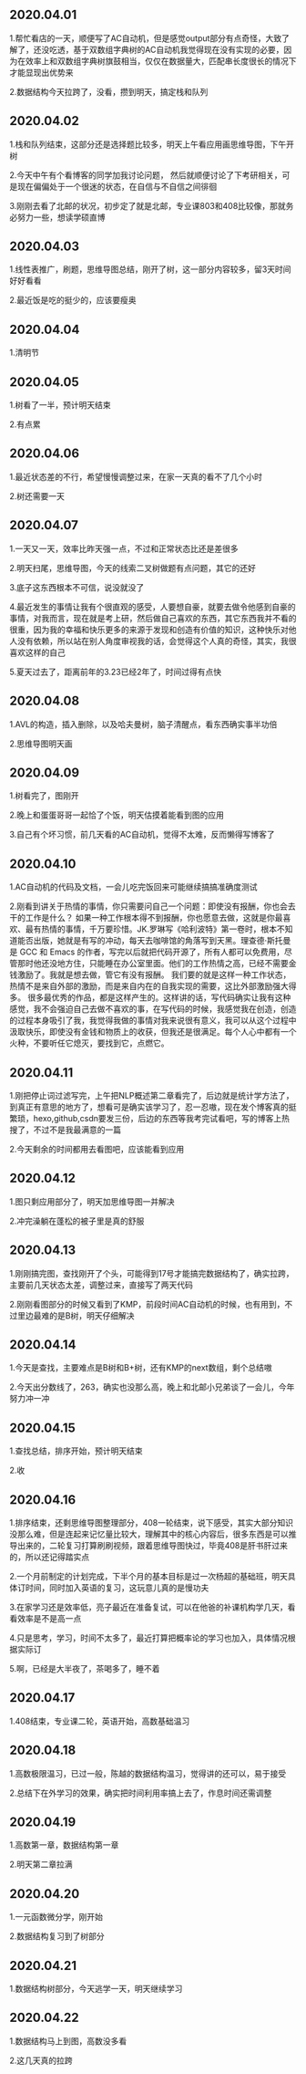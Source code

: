 ## 2020.04.01
1.帮忙看店的一天，顺便写了AC自动机，但是感觉output部分有点奇怪，大致了解了，还没吃透，基于双数组字典树的AC自动机我觉得现在没有实现的必要，因为在效率上和双数组字典树旗鼓相当，仅仅在数据量大，匹配串长度很长的情况下才能显现出优势来

2.数据结构今天拉跨了，没看，攒到明天，搞定栈和队列

## 2020.04.02
1.栈和队列结束，这部分还是选择题比较多，明天上午看应用画思维导图，下午开树

2.今天中午有个看博客的同学加我讨论问题， 然后就顺便讨论了下考研相关，可是现在偏偏处于一个很迷的状态，在自信与不自信之间徘徊

3.刚刚去看了北邮的状况，初步定了就是北邮，专业课803和408比较像，那就务必努力一些，想读学硕直博

## 2020.04.03
1.线性表推广，刷题，思维导图总结，刚开了树，这一部分内容较多，留3天时间好好看看

2.最近饭是吃的挺少的，应该要瘦奥

## 2020.04.04
1.清明节

## 2020.04.05
1.树看了一半，预计明天结束

2.有点累

## 2020.04.06
1.最近状态差的不行，希望慢慢调整过来，在家一天真的看不了几个小时

2.树还需要一天

## 2020.04.07
1.一天又一天，效率比昨天强一点，不过和正常状态比还是差很多

2.明天扫尾，思维导图，今天的线索二叉树做题有点问题，其它的还好

3.底子这东西根本不可信，说没就没了

4.最近发生的事情让我有个很直观的感受，人要想自豪，就要去做令他感到自豪的事情，对我而言，现在就是考上研，然后做自己喜欢的东西，其它东西我并不看的很重，因为我的幸福和快乐更多的来源于发现和创造有价值的知识，这种快乐对他人没有依赖，所以站在别人角度审视我的话，会觉得这个人真的奇怪，其实，我很喜欢这样的自己

5.夏天过去了，距离前年的3.23已经2年了，时间过得有点快

## 2020.04.08
1.AVL的构造，插入删除，以及哈夫曼树，脑子清醒点，看东西确实事半功倍

2.思维导图明天画

## 2020.04.09
1.树看完了，图刚开

2.晚上和蛋蛋哥哥一起恰了个饭，明天估摸着能看到图的应用

3.自己有个坏习惯，前几天看的AC自动机，觉得不太难，反而懒得写博客了

## 2020.04.10
1.AC自动机的代码及文档，一会儿吃完饭回来可能继续搞搞准确度测试

2.刚看到讲关于热情的事情，你只需要问自己一个问题：即使没有报酬，你也会去干的工作是什么？ 如果一种工作根本得不到报酬，你也愿意去做，这就是你最喜欢、最有热情的事情，千万要珍惜。JK.罗琳写《哈利波特》第一卷时，根本不知道能否出版，她就是有写的冲动，每天去咖啡馆的角落写到天黑。理查德·斯托曼是 GCC 和 Emacs 的作者，写完以后就把代码开源了，所有人都可以免费用，尽管那时他还没地方住，只能睡在办公室里面。他们的工作热情之高，已经不需要金钱激励了。我就是想去做，管它有没有报酬。 我们要的就是这样一种工作状态，热情不是来自外部的激励，而是来自内在的自我实现的需要，这比外部激励强大得多。 很多最优秀的作品，都是这样产生的。这样讲的话，写代码确实让我有这种感觉，我不会强迫自己去做不喜欢的事，在写代码的时候，我感觉我在创造，创造的过程本身吸引了我，我觉得我做的事情对我来说很有意义，我可以从这个过程中汲取快乐，即使没有金钱和物质上的收获，但我还是很满足。每个人心中都有一个火种，不要听任它熄灭，要找到它，点燃它。

## 2020.04.11
1.刚把停止词过滤写完，上午把NLP概述第二章看完了，后边就是统计学方法了，到真正有意思的地方了，想看可是确实该学习了，忍一忍嗷，现在发个博客真的挺繁琐，hexo,github,csdn要发三份，后边的东西等我考完试看吧，写的博客上热搜了，不过不是我最满意的一篇

2.今天剩余的时间都用去看图吧，应该能看到应用

## 2020.04.12
1.图只剩应用部分了，明天加思维导图一并解决

2.冲完澡躺在蓬松的被子里是真的舒服

## 2020.04.13
1.刚刚搞完图，查找刚开了个头，可能得到17号才能搞完数据结构了，确实拉跨，主要前几天状态太差，调整过来，直接写了两天代码

2.刚刚看图部分的时候又看到了KMP，前段时间AC自动机的时候，也有用到，不过里边最难的是B树，明天仔细解决

## 2020.04.14
1.今天是查找，主要难点是B树和B+树，还有KMP的next数组，剩个总结嗷

2.今天出分数线了，263，确实也没那么高，晚上和北邮小兄弟谈了一会儿，今年努力冲一冲

## 2020.04.15
1.查找总结，排序开始，预计明天结束

2.收

## 2020.04.16
1.排序结束，还剩思维导图整理部分，408一轮结束，说下感受，其实大部分知识没那么难，但是连起来记忆量比较大，理解其中的核心内容后，很多东西是可以推导出来的，二轮复习打算刷刷视频，跟着思维导图快过，毕竟408是肝书肝过来的，所以还记得踏实点

2.一个月前制定的计划完成，下半个月的基本目标是过一次杨超的基础班，明天具体订时间，同时加入英语的复习，这玩意儿真的是慢功夫

3.在家学习还是效率低，亮子最近在准备复试，可以在他爸的补课机构学几天，看看效率是不是高一点

4.只是思考，学习，时间不太多了，最近打算把概率论的学习也加入，具体情况根据实际订

5.啊，已经是大半夜了，茶喝多了，睡不着

## 2020.04.17
1.408结束，专业课二轮，英语开始，高数基础温习

## 2020.04.18
1.高数极限温习，已过一般，陈越的数据结构温习，觉得讲的还可以，易于接受

2.总结下在外学习的效果，确实把时间利用率搞上去了，作息时间还需调整

## 2020.04.19
1.高数第一章，数据结构第一章

2.明天第二章拉满

## 2020.04.20
1.一元函数微分学，刚开始

2.数据结构复习到了树部分

## 2020.04.21
1.数据结构树部分，今天逃学一天，明天继续学习

## 2020.04.22
1.数据结构马上到图，高数没多看

2.这几天真的拉跨
